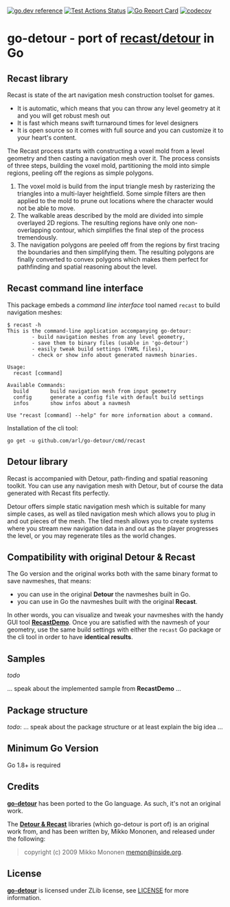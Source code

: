 [![go.dev reference](https://img.shields.io/badge/go.dev-reference-007d9c?logo=go&logoColor=white&style=flat-square)](https://pkg.go.dev/github.com/arl/go-detour)
[![Test Actions Status](https://github.com/arl/go-detour/workflows/Tests/badge.svg)](https://github.com/arl/go-detour/actions)
[![Go Report Card](https://goreportcard.com/badge/github.com/arl/go-detour)](https://goreportcard.com/report/github.com/arl/go-detour)
[![codecov](https://codecov.io/gh/arl/go-detour/branch/main/graph/badge.svg)](https://codecov.io/gh/arl/go-detour)


# go-detour - port of [recast/detour](https://github.com/recastnavigation/recastnavigation) in Go

## Recast library

Recast is state of the art navigation mesh construction toolset for games.

* It is automatic, which means that you can throw any level geometry at it and you will get robust mesh out
* It is fast which means swift turnaround times for level designers
* It is open source so it comes with full source and you can customize it to your heart's content. 

The Recast process starts with constructing a voxel mold from a level geometry 
and then casting a navigation mesh over it. The process consists of three steps, 
building the voxel mold, partitioning the mold into simple regions, peeling off 
the regions as simple polygons.

1. The voxel mold is build from the input triangle mesh by rasterizing the triangles into a multi-layer heightfield. Some simple filters are  then applied to the mold to prune out locations where the character would not be able to move.
2. The walkable areas described by the mold are divided into simple overlayed 2D regions. The resulting regions have only one non-overlapping contour, which simplifies the final step of the process tremendously.
3. The navigation polygons are peeled off from the regions by first tracing the boundaries and then simplifying them. The resulting polygons are finally converted to convex polygons which makes them perfect for pathfinding and spatial reasoning about the level. 


## Recast command line interface

This package embeds a *command line interface* tool named `recast` to build 
navigation meshes:

```
$ recast -h
This is the command-line application accompanying go-detour:
        - build navigation meshes from any level geometry,
        - save them to binary files (usable in 'go-detour')
        - easily tweak build settings (YAML files),
        - check or show info about generated navmesh binaries.

Usage:
  recast [command]

Available Commands:
  build       build navigation mesh from input geometry
  config      generate a config file with default build settings
  infos       show infos about a navmesh

Use "recast [command] --help" for more information about a command.
```

Installation of the cli tool:

```
go get -u github.com/arl/go-detour/cmd/recast
```


## Detour library

Recast is accompanied with Detour, path-finding and spatial reasoning toolkit. You can use any navigation mesh with Detour, but of course the data generated with Recast fits perfectly.

Detour offers simple static navigation mesh which is suitable for many simple cases, as well as tiled navigation mesh which allows you to plug in and out pieces of the mesh. The tiled mesh allows you to create systems where you stream new navigation data in and out as the player progresses the level, or you may regenerate tiles as the world changes. 


## Compatibility with original **Detour & Recast**

The Go version and the original works both with the same binary format to save navmeshes, that means:
- you can use in the original **Detour** the navmeshes built in Go.
- you can use in Go the navmeshes built with the original **Recast**.

In other words, you can visualize and tweak your navmeshes with the handy GUI tool 
[**RecastDemo**](https://github.com/recastnavigation/recastnavigation). Once you 
are satisfied with the navmesh of your geometry, use the same build settings with 
either the `recast` Go package or the cli tool in order to have **identical results**.


## Samples

*todo*

... speak about the implemented sample from **RecastDemo** ...

## Package structure

*todo*:
... speak about the package structure or at least explain the big idea ...


## Minimum Go Version

Go 1.8+ is required

## Credits

**[go-detour][1]** has been ported to the Go language. As such, it's not an
original work.


The **[Detour & Recast][2]** libraries (which go-detour is port of) is an
original work from, and has been written by, Mikko Mononen, and released 
under the following:
> copyright (c) 2009 Mikko Mononen memon@inside.org.


## License

**[go-detour][1]** is licensed under ZLib license, see [LICENSE][5] for more
information.


[1]: https://github.com/arl/go-detour "go-detour"
[2]: https://github.com/recastnavigation/recastnavigation "Recast & Detour"
[3]: https://github.com/golang/go "The Go language"
[4]: https://github.com/arl
[5]: ./LICENSE "License"
